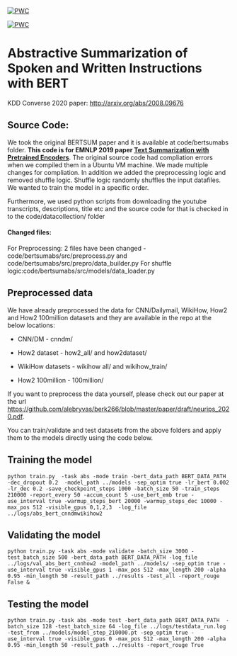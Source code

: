 [![PWC](https://img.shields.io/endpoint.svg?url=https://paperswithcode.com/badge/abstractive-summarization-of-spoken/text-summarization-on-wikihow)](https://paperswithcode.com/sota/text-summarization-on-wikihow?p=abstractive-summarization-of-spoken)

[![PWC](https://img.shields.io/endpoint.svg?url=https://paperswithcode.com/badge/abstractive-summarization-of-spoken/abstractive-text-summarization-on-wikihow)](https://paperswithcode.com/sota/abstractive-text-summarization-on-wikihow?p=abstractive-summarization-of-spoken)

# Abstractive Summarization of Spoken and Written Instructions with BERT
KDD Converse 2020 paper:  http://arxiv.org/abs/2008.09676

## Source Code:

We took the original BERTSUM paper and it is available at code/bertsumabs folder. **This code is for EMNLP 2019 paper [Text Summarization with Pretrained Encoders](https://arxiv.org/abs/1908.08345)**. The original source code had compliation errors when we compiled them in a Ubuntu VM machine. We made multiple changes for compliation. In addition we added the preprocessing logic and removed shuffle logic. Shuffle logic randomly shuffles the input datafiles. We wanted to train the model in a specific order.

Furthermore, we used python scripts from downloading the youtube transcripts, descriptions, title etc and the source code for that is checked in to the code/datacollection/ folder
#### Changed files:
For Preprocessing:
2 files have been changed - code/bertsumabs/src/preprocess.py and code/bertsumabs/src/prepro/data_builder.py
For shuffle logic:code/bertsumabs/src/models/data_loader.py

## Preprocessed data
We have already preprocessed the data for CNN/Dailymail, WikiHow, How2 and How2 100million datasets and they are available in the repo at the below locations:

* CNN/DM - cnndm/

* How2 dataset - how2_all/ and how2dataset/

* WikiHow datasets - wikihow all/ and wikihow_train/

* How2 100million - 100million/



If you want to preprocess the data yourself, please check out our paper at the url https://github.com/alebryvas/berk266/blob/master/paper/draft/neurips_2020.pdf.

You can train/validate and test datasets from the above folders and apply them to the models directly using the code below.

## Training the model
```
python train.py  -task abs -mode train -bert_data_path BERT_DATA_PATH -dec_dropout 0.2  -model_path ../models -sep_optim true -lr_bert 0.002 -lr_dec 0.2 -save_checkpoint_steps 1000 -batch_size 50 -train_steps 210000 -report_every 50 -accum_count 5 -use_bert_emb true -use_interval true -warmup_steps_bert 20000 -warmup_steps_dec 10000 -max_pos 512 -visible_gpus 0,1,2,3  -log_file ../logs/abs_bert_cnndmwikihow2
```
## Validating the model
```
python train.py -task abs -mode validate -batch_size 3000 -test_batch_size 500 -bert_data_path BERT_DATA_PATH -log_file ../logs/val_abs_bert_cnnhow2 -model_path ../models/ -sep_optim true -use_interval true -visible_gpus 1 -max_pos 512 -max_length 200 -alpha 0.95 -min_length 50 -result_path ../results -test_all -report_rouge False &
```

## Testing the model
```
python train.py -task abs -mode test -bert_data_path BERT_DATA_PATH  -batch_size 128 -test_batch_size 64 -log_file ../logs/testdata_run.log  -test_from ../models/model_step_210000.pt -sep_optim true -use_interval true -visible_gpus 0 -max_pos 512 -max_length 200 -alpha 0.95 -min_length 50 -result_path ../results -report_rouge True
```


